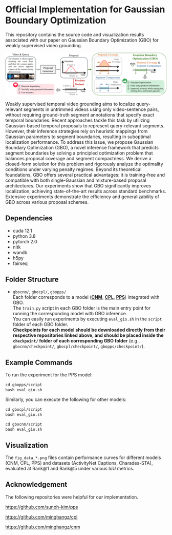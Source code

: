 # Official Implementation for Gaussian Boundary Optimization

This repository contains the source code and visualization results associated with our paper on Gaussian Boundary Optimization (GBO) for weakly supervised video grounding.

![framework](./image/framework.png)

Weakly supervised temporal video grounding aims to localize query-relevant segments in untrimmed videos using only video-sentence pairs, without requiring ground-truth segment annotations that specify exact temporal boundaries. Recent approaches tackle this task by utilizing Gaussian-based temporal proposals to represent query-relevant segments. However, their inference strategies rely on heuristic mappings from Gaussian parameters to segment boundaries, resulting in suboptimal localization performance. To address this issue, we propose Gaussian Boundary Optimization (GBO), a novel inference framework that predicts segment boundaries by solving a principled optimization problem that balances proposal coverage and segment compactness. We derive a closed-form solution for this problem and rigorously analyze the optimality conditions under varying penalty regimes. Beyond its theoretical foundations, GBO offers several practical advantages: it is training-free and compatible with both single-Gaussian and mixture-based proposal architectures. Our experiments show that GBO significantly improves localization, achieving state-of-the-art results across standard benchmarks. Extensive experiments demonstrate the efficiency and generalizability of GBO across various proposal schemes.


## Dependencies
- cuda 12.1
- python 3.8
- pytorch 2.0
- nltk
- wandb
- h5py
- fairseq

## Folder Structure

- `gbocnm/`, `gbocpl/`, `gbopps/`  
  Each folder corresponds to a model (**[CNM](https://github.com/minghangz/cnm)**, **[CPL](https://github.com/minghangz/cpl)**, **[PPS](https://github.com/sunoh-kim/pps)**) integrated with GBO.  
  The `train.py` script in each GBO folder is the main entry point for running the corresponding model with GBO inference.  
  You can easily run experiments by executing `eval_gio.sh` in the `script` folder of each GBO folder.  
  **Checkpoints for each model should be downloaded directly from their respective repositories linked above, and should be placed inside the `checkpoint/` folder of each corresponding GBO folder** (e.g., `gbocnm/checkpoint/`, `gbocpl/checkpoint/`, `gbopps/checkpoint/`).

## Example Commands
To run the experiment for the PPS model:
```
cd gbopps/script
bash eval_gio.sh
```

Similarly, you can execute the following for other models:

```
cd gbocpl/script
bash eval_gio.sh
```
```
cd gbocnm/script
bash eval_gio.sh
```

## Visualization

The `fig_data_*.png` files contain performance curves for different models (CNM, CPL, PPS) and datasets (ActivityNet Captions, Charades-STA), evaluated at Rank@1 and Rank@5 under various IoU metrics.


## Acknowledgement
The following repositories were helpful for our implementation.

https://github.com/sunoh-kim/pps

https://github.com/minghangz/cpl

https://github.com/minghangz/cnm


